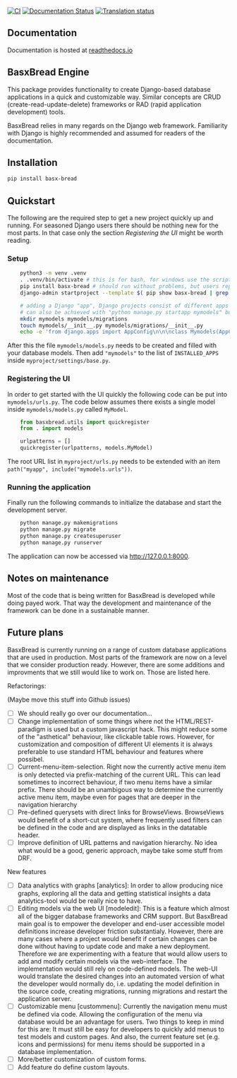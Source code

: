 [![CI](https://github.com/basxsoftwareassociation/bread/actions/workflows/main.yml/badge.svg)](https://github.com/basxsoftwareassociation/bread/actions/workflows/main.yml)
[![Documentation Status](https://readthedocs.org/projects/basx-bread/badge/?version=latest)](https://basx-bread.readthedocs.io/en/latest/?badge=latest)
[![Translation status](https://hosted.weblate.org/widgets/basxconnect/-/bread/svg-badge.svg)](https://hosted.weblate.org/engage/basxconnect/)


Documentation
-------------

Documentation is hosted at [readthedocs.io](https://basx-bread.readthedocs.io/en/latest/)


BasxBread Engine
------------

This package provides functionality to create Django-based database
applications in a quick and customizable way. Similar concepts are CRUD
(create-read-update-delete) frameworks or RAD (rapid application development)
tools.

BasxBread relies in many regards on the Django web framework. Familiarity with
Django is highly recommended and assumed for readers of the documentation.

Installation
------------

```bash
pip install basx-bread
```

Quickstart
----------

The following are the required step to get a new project quickly up and running.
For seasoned Django users there should be nothing new for the most parts.
In that case only the section *Registering the UI* might be worth reading.


### Setup

```bash
    python3 -m venv .venv
    . .venv/bin/activate # this is for bash, for windows use the script .venv/bin/Activate.ps1, there are also scripts for csh and fish
    pip install basx-bread # should run without problems, but users reported problems in some Mac setups due to native libraries missing
    django-admin startproject --template $( pip show basx-bread | grep '^Location: ' | cut -c 11- )/basxbread/resources/project_template/ myproject . # template-project for basxbread

    # adding a Django "app", Django projects consist of different apps with different models, pretty standard
    # can also be achieved with "python manage.py startapp mymodels" but it would create a few unnecessary files
    mkdir mymodels mymodels/migrations
    touch mymodels/__init__.py mymodels/migrations/__init__.py
    echo -e 'from django.apps import AppConfig\n\n\nclass Mymodels(AppConfig):\n    name = "mymodels"' > mymodels/apps.py
```

After this the file ```mymodels/models.py``` needs to be created and filled with your database models. Then add ```"mymodels"``` to the list of ```INSTALLED_APPS``` inside ```myproject/settings/base.py```.

### Registering the UI

In order to get started with the UI quickly the following code can be put into ```mymodels/urls.py```.
The code below assumes there exists a single model inside ```mymodels/models.py``` called ```MyModel```.

```python
    from basxbread.utils import quickregister
    from . import models

    urlpatterns = []
    quickregister(urlpatterns, models.MyModel)
```

The root URL list in ```myproject/urls.py``` needs to be extended with an item ```path("myapp", include("mymodels.urls"))```.


### Running the application

Finally run the following commands to initialize the database and start the development server.

```bash
    python manage.py makemigrations
    python manage.py migrate
    python manage.py createsuperuser
    python manage.py runserver
```

The application can now be accessed via http://127.0.0.1:8000.


Notes on maintenance
--------------------

Most of the code that is being written for BasxBread is developed while doing
payed work. That way the development and maintenance of the framework can be
done in a sustainable manner.

Future plans
------------

BasxBread is currently running on a range of custom database applications that
are used in production. Most parts of the framework are now on a level that we
consider production ready. However, there are some additions and improvments
that we still would like to work on. Those are listed here.

Refactorings:

(Maybe move this stuff into Github issues)

- [ ] We should really go over our documentation...
- [ ] Change implementation of some things where not the HTML/REST-paradigm is
  used but a custom javascript hack. This might reduce some of the "asthetical"
  behaviour, like clickable table rows. However, for customization and
  composition of different UI elements it is always preferable to use standard
  HTML behaviour and features where possibel.
- [ ] Current-menu-item-selection. Right now the currently active menu item is
  only detected via prefix-matching of the current URL. This can lead sometimes
  to incorrect behaviour, if two menu items have a similar prefix. There should
  be an unambigous way to determine the currently active menu item, maybe even
  for pages that are deeper in the navigation hierarchy
- [ ] Pre-defined querysets with direct links for BrowseViews. BrowseViews
  would benefit of a short-cut system, where frequently used filters can be
  defined in the code and are displayed as links in the datatable header.
- [ ] Improve definition of URL patterns and navigation hierarchy. No idea what
  would be a good, generic approach, maybe take some stuff from DRF.

New features

- [ ] Data analytics with graphs [analytics]: In order to allow producing nice
  graphs, exploring all the data and getting statistical insights a data
  analytics-tool would be really nice to have.
- [ ] Editing models via the web UI [modeledit]: This is a feature which
  almost all of the bigger database frameworks and CRM support. But BasxBread
  main goal is to empower the developer and end-user accessible model
  definitions increase developer friction substantialy. However, there are
  many cases where a project would benefit if certain changes can be done
  without having to update code and make a new deployment. Therefore we are
  experimenting with a feature that would allow users to add and modify
  certain models via the web-interface. The implementation would still rely on
  code-defined models. The web-UI would translate the desired changes into an
  automated version of what the developer would normally do, i.e. updating the
  model definition in the source code, creating migrations, running migrations
  and restart the application server.
- [ ] Customizable menu [custommenu]: Currently the navigation menu must be
  defined via code. Allowing the configuration of the menu via database would
  be an advantage for users. Two things to keep in mind for this are: It must
  still be easy for developers to quickly add menus to test models and custom
  pages. And also, the current feature set (e.g. icons and permissions)
  for menu items should be supported in a database implementation.
- [ ] More/better customization of custom forms.
- [ ] Add feature do define custom layouts.
